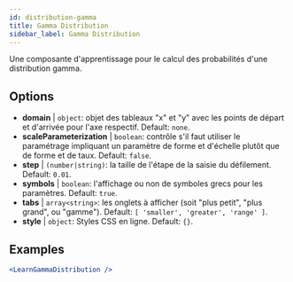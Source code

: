 ```yaml
---
id: distribution-gamma
title: Gamma Distribution
sidebar_label: Gamma Distribution
---
```


Une composante d'apprentissage pour le calcul des probabilités d'une distribution gamma.

## Options

* __domain__ | `object`: objet des tableaux "x" et "y" avec les points de départ et d'arrivée pour l'axe respectif. Default: `none`.
* __scaleParameterization__ | `boolean`: contrôle s'il faut utiliser le paramétrage impliquant un paramètre de forme et d'échelle plutôt que de forme et de taux. Default: `false`.
* __step__ | `(number|string)`: la taille de l'étape de la saisie du défilement. Default: `0.01`.
* __symbols__ | `boolean`: l'affichage ou non de symboles grecs pour les paramètres. Default: `true`.
* __tabs__ | `array<string>`: les onglets à afficher (soit "plus petit", "plus grand", ou "gamme"). Default: `[
  'smaller',
  'greater',
  'range'
]`.
* __style__ | `object`: Styles CSS en ligne. Default: `{}`.


## Examples

```jsx live
<LearnGammaDistribution />
```

